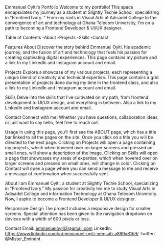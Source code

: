 Emmanuel Oyiti's Portfolio
Welcome to my portfolio! This space encapsulates my journey as a student at Slightly Techie School, specializing in "Frontend Ivory.
" From my roots in Visual Arts at Adisadel College to the convergence of art and technology at Ghana Telecom University, 
I'm on a path to becoming a Frontend Developer & UI/UX designer.

Table of Contents
-About
-Projects
-Skills
-Contact

Features
About
Discover the story behind Emmanuel Oyiti, his academic journey, and the fusion of art and technology that fuels his passion for creating captivating digital experiences.
This page contains my picture and a link to my LinkedIn and Instagram account and email.

Projects
Explore a showcase of my various projects, each representing a unique blend of creativity and technical expertise. 
This page contains a grid presentation of projects done during my time  in the frontend class, and also a link to my LinkedIn and Instagram account and email.

Skills
Delve into the skills that I've cultivated on my path, from frontend development to UI/UX design, and everything in between. Also a link to my LinkedIn and Instagram account and email.

Contact
Connect with me! Whether you have questions, collaboration ideas, or just want to say hello, feel free to reach out.

Usage
In using this page, you'll first see the ABOUT page, which has a title bar linked to all the pages on the site.
Once you click on a title you will be directed to the next page.
Clicking on Projects will open a page containing my projects, which when hovered over on larger screens and pressed on small ones, will show a description of the image.
Clicking on Skills will open a page that showcases my areas of expertise,  which when hovered over on larger screens and pressed on small ones, will change in color.
Clicking on Contact will open a page where you can send a message to me and receive a message of confirmation when successfully sent.

About
I am Emmanuel Oyiti, a student at Slightly Techie School, specializing in "Frontend Ivory." 
My passion for creativity led me to study Visual Arts in Adisadel College and information Technology at Ghana Telecom University. 
Now, I aspire to become a Frontend Developer & UI/UX designer.

Responsive Design
The project includes a responsive design for smaller screens. Special attention has been given to the navigation dropdown on devices with a width of 600 pixels or less.

Contact
Email: emmanueloyiti2@gmail.com
LinkedIn: https://www.linkedin.com/in/emmanuel-oyiti-mensah-a889a81b9/
Twitter: @Mister_Eminent
